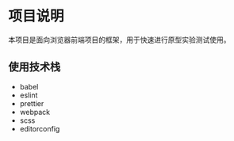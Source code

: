 # 项目说明
本项目是面向浏览器前端项目的框架，用于快速进行原型实验测试使用。


## 使用技术栈
- babel
- eslint
- prettier
- webpack
- scss
- editorconfig
